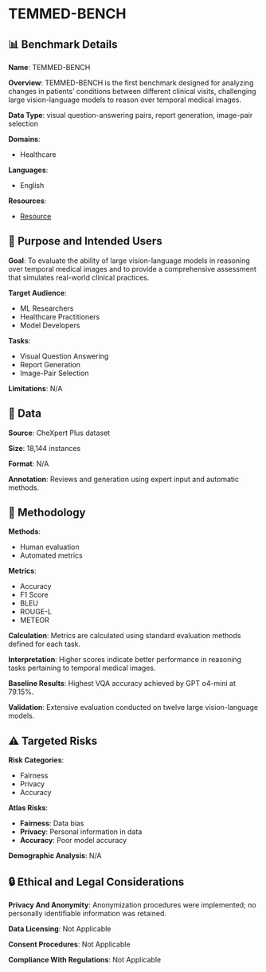 # TEMMED-BENCH

## 📊 Benchmark Details

**Name**: TEMMED-BENCH

**Overview**: TEMMED-BENCH is the first benchmark designed for analyzing changes in patients’ conditions between different clinical visits, challenging large vision-language models to reason over temporal medical images.

**Data Type**: visual question-answering pairs, report generation, image-pair selection

**Domains**:
- Healthcare

**Languages**:
- English

**Resources**:
- [Resource](https://TemMedBench.github.io)

## 🎯 Purpose and Intended Users

**Goal**: To evaluate the ability of large vision-language models in reasoning over temporal medical images and to provide a comprehensive assessment that simulates real-world clinical practices.

**Target Audience**:
- ML Researchers
- Healthcare Practitioners
- Model Developers

**Tasks**:
- Visual Question Answering
- Report Generation
- Image-Pair Selection

**Limitations**: N/A

## 💾 Data

**Source**: CheXpert Plus dataset

**Size**: 18,144 instances

**Format**: N/A

**Annotation**: Reviews and generation using expert input and automatic methods.

## 🔬 Methodology

**Methods**:
- Human evaluation
- Automated metrics

**Metrics**:
- Accuracy
- F1 Score
- BLEU
- ROUGE-L
- METEOR

**Calculation**: Metrics are calculated using standard evaluation methods defined for each task.

**Interpretation**: Higher scores indicate better performance in reasoning tasks pertaining to temporal medical images.

**Baseline Results**: Highest VQA accuracy achieved by GPT o4-mini at 79.15%.

**Validation**: Extensive evaluation conducted on twelve large vision-language models.

## ⚠️ Targeted Risks

**Risk Categories**:
- Fairness
- Privacy
- Accuracy

**Atlas Risks**:
- **Fairness**: Data bias
- **Privacy**: Personal information in data
- **Accuracy**: Poor model accuracy

**Demographic Analysis**: N/A

## 🔒 Ethical and Legal Considerations

**Privacy And Anonymity**: Anonymization procedures were implemented; no personally identifiable information was retained.

**Data Licensing**: Not Applicable

**Consent Procedures**: Not Applicable

**Compliance With Regulations**: Not Applicable
